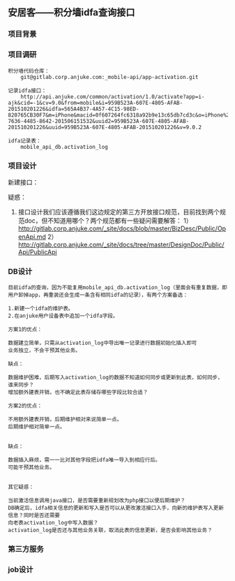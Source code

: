 ## 安居客——积分墙idfa查询接口

### 项目背景

### 项目调研

```
积分墙代码仓库：
	git@gitlab.corp.anjuke.com:_mobile-api/app-activation.git

记录idfa接口：
	http://api.anjuke.com/common/activation/1.0/activate?app=i-ajk&cid=-1&cv=9.0&from=mobile&i=959B523A-607E-4805-AFAB-201510201226&idfa=565A4B37-4A57-4C15-98ED-820765CB30F7&m=iPhone&macid=0f607264fc6318a92b9e13c65db7cd3c&o=iPhone%2520OS&origin_mac=02%3A00%3A00%3A00%3A00%3A00&ostype2=ios9&pm=A01&qtime=20151020122645&udid2=589D8E47-7636-4485-8642-201506151532&uuid2=959B523A-607E-4805-AFAB-201510201226&uuid=959B523A-607E-4805-AFAB-201510201226&v=9.0.2

idfa记录表：
	mobile_api_db.activation_log
```

### 项目设计

新建接口：

疑惑：

1. 接口设计我们应该遵循我们这边规定的第三方开放接口规范，目前找到两个规范doc，但不知道用哪个？两个规范都有一些疑问需要解答：
1）http://gitlab.corp.anjuke.com/_site/docs/blob/master/BizDesc/Public/OpenApi.md
2）http://gitlab.corp.anjuke.com/_site/docs/tree/master/DesignDoc/Public/Api/PublicApi


### DB设计
```
目前idfa的查询，因为不能复用mobile_api_db.activation_log（里面会有重复数据，即用户卸掉app，再重装还会生成一条含有相同idfa的记录），有两个方案备选：

1.新建一个idfa的维护表。
2.在anjuke用户设备表中追加一个idfa字段。

方案1的优点：

数据建立简单，只需从activation_log中导出唯一记录进行数据初始化插入即可
业务独立，不会干预其他业务。

缺点：

数据维护困难，后期写入activation_log的数据不知道如何同步或更新到此表，如何同步，谁来同步？
增加额外建表开销，也不确定此表存储存哪些字段比较合适？

方案2的优点：

不用额外建表开销，后期维护相对来说简单一点。
后期维护相对简单一点。


缺点：

数据插入麻烦，需一一比对其他字段把idfa唯一导入到相应行后。
可能干预其他业务。


其它疑惑：

当前激活信息调用java接口，是否需要重新规划改为php接口以便后期维护？
DB确定后，idfa相关信息的更新和写入是否可以从更改激活接口入手，向新的维护表写入更新信息？同时是否还需要
向老表activation_log中写入数据？
activation_log是否还与其他业务关联，取消此表的信息更新，是否会影响其他业务？

```

### 第三方服务

### job设计